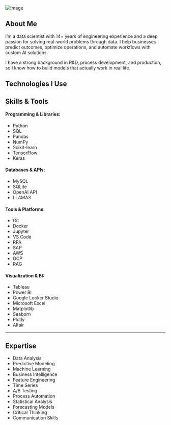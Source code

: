 ![image](https://github.com/user-attachments/assets/d02a4aae-60fa-4f2b-bd8f-7fce20b565d4)

<h2 align="left">About Me</h2>

<p align="left">
I’m a data scientist with 14+ years of engineering experience and a deep passion for solving real-world problems through data. I help businesses predict outcomes, optimize operations, and automate workflows with custom AI solutions.
</p>

<p align="left">
I have a strong background in R&D, process development, and production, so I know how to build models that actually work in real life.
</p>


<h2 align="left">Technologies I Use</h2>

<h2 align="left">Skills & Tools</h2>

#### Programming & Libraries:
- Python
- SQL
- Pandas
- NumPy
- Scikit-learn
- TensorFlow
- Keras

#### Databases & APIs:
- MySQL
- SQLite
- OpenAI API
- LLAMA3

#### Tools & Platforms:
- Git
- Docker
- Jupyter
- VS Code
- RPA
- SAP
- AWS
- GCP
- RAG

#### Visualization & BI:
- Tableau
- Power BI
- Google Looker Studio
- Microsoft Excel
- Matplotlib
- Seaborn
- Plotly
- Altair

---

<h2 align="left">Expertise</h2>

- Data Analysis  
- Predictive Modeling  
- Machine Learning  
- Business Intelligence  
- Feature Engineering  
- Time Series  
- A/B Testing  
- Process Automation  
- Statistical Analysis  
- Forecasting Models  
- Critical Thinking  
- Communication Skills  
